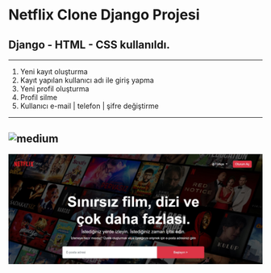 # **Netflix Clone Django Projesi**
## Django - HTML  - CSS kullanıldı.

---
1. Yeni kayıt oluşturma
2. Kayıt yapılan kullanıcı adı ile giriş yapma
3. Yeni profil oluşturma
4. Profil silme
5. Kullanıcı e-mail | telefon | şifre değiştirme
---
![medium](http://ctaylan.pythonanywhere.com)
---
![anasayfa](/pics/main_page.jpg)
